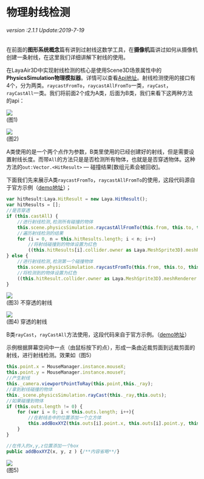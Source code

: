 # 物理射线检测

###### *version :2.1.1   Update:2019-7-19*

在前面的**图形系统概念**篇有讲到过射线这数学工具，在**摄像机**篇讲过如何从摄像机创建一条射线，在这里我们详细讲解下射线的使用。

在LayaAir3D中实现射线检测的核心是使用Scene3D场景属性中的**PhysicsSimulation物理模拟器**。详情可以查看[Api地址](https://layaair.ldc.layabox.com/api2/Chinese/index.html?version=2.9.0beta&type=3D&category=BulletPhysics&class=laya.d3.physics.PhysicsSimulation)。射线检测使用的接口有4个，分为两类。`raycastFromTo`，`raycastAllFromTo`一类，`rayCast`，`rayCastAll`一类。我们将前面2个成为A类，后面为B类，我们来看下这两种方法的api：

![](img/1.png)<br>(图1) 

![](img/2.png)<br>(图2) 

A类使用的是一个两个点作为参数，B类里使用的已经创建好的射线，但是需要设置射线长度。而带`All`的方法只是是否检测所有物体，也就是是否穿透物体。这种方法的`out:Vector.<HitResult>` — 碰撞结果[数组元素会被回收]。

下面我们先来展示A类`raycastFromTo`，`raycastAllFromTo`的使用，这段代码源自于官方示例（[demo地址](https://layaair.ldc.layabox.com/demo2/?language=ch&category=3d&group=Physics3D&name=PhysicsWorld_RayShapeCast)）；

```typescript
var hitResult:Laya.HitResult = new Laya.HitResult();
var hitResults = [];
//是否穿透
if (this.castAll) {
    //进行射线检测,检测所有碰撞的物体
    this.scene.physicsSimulation.raycastAllFromTo(this.from, this.to, this.hitResults);
    //遍历射线检测的结果
    for (i = 0, n = this.hitResults.length; i < n; i++)
        //将射线碰撞到的物体设置为红色
        ((this.hitResults[i].collider.owner as Laya.MeshSprite3D).meshRenderer.sharedMaterial as Laya.BlinnPhongMaterial).albedoColor = new Laya.Vector4(1.0, 0.0, 0.0, 1.0);
} else {
    //进行射线检测,检测第一个碰撞物体
    this.scene.physicsSimulation.raycastFromTo(this.from, this.to, this.hitResult);
    //将检测到的物体设置为红色
    ((this.hitResult.collider.owner as Laya.MeshSprite3D).meshRenderer.sharedMaterial as Laya.BlinnPhongMaterial).albedoColor = new Laya.Vector4(1.0, 0.0, 0.0, 1.0);
}
```

![](img/3.png)<br>(图3) 不穿透的射线

![](img/4.png)<br>(图4) 穿透的射线

B类`rayCast`，`rayCastAll`方法使用，这段代码来自于官方示例。（[demo地址](https://layaair.ldc.layabox.com/demo2/?language=ch&category=3d&group=Camera&name=CameraRay)）

示例根据屏幕空间中一点（由鼠标按下的点），形成一条由近裁剪面到远裁剪面的射线，进行射线检测。效果如（图5）

```typescript
this.point.x = MouseManager.instance.mouseX;
this.point.y = MouseManager.instance.mouseY;
//产生射线
this._camera.viewportPointToRay(this.point,this._ray);
//拿到射线碰撞的物体
this._scene.physicsSimulation.rayCast(this._ray,this.outs);
//如果碰撞到物体
if (this.outs.length != 0) {
    for (var i = 0; i < this.outs.length; i++){
        //在射线击中的位置添加一个立方体
        this.addBoxXYZ(this.outs[i].point.x, this.outs[i].point.y, this.outs[i].point.z );
    }		
}

//在传入的x,y,z位置添加一个box
public addBoxXYZ(x, y, z ) {/**内容省略**/}
```

![](img/5.gif)<br>(图5)